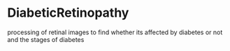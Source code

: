 # DiabeticRetinopathy
processing of retinal images to find whether its affected by diabetes or not and the stages of diabetes
